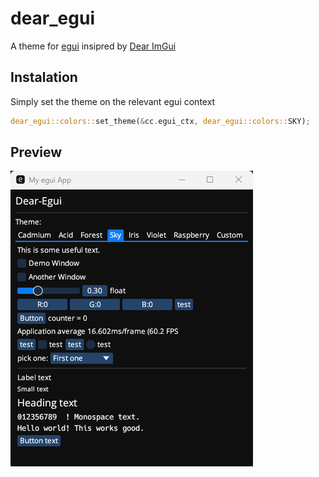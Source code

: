 # dear_egui
A theme for [egui](https://github.com/emilk/egui) insipred by [Dear ImGui](https://github.com/ocornut/imgui)

## Instalation

Simply set the theme on the relevant egui context
```rs
dear_egui::colors::set_theme(&cc.egui_ctx, dear_egui::colors::SKY);
```

## Preview

![](preview.png)
